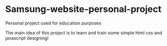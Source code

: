 # Samsung-website-personal-project
Personal project used for education purposes

The main idea of this project is to learn and train some simple
html css and javascript designing!

